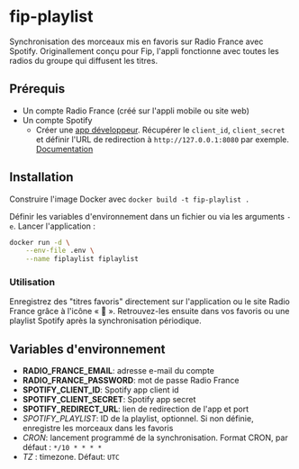# fip-playlist

Synchronisation des morceaux mis en favoris sur Radio France avec Spotify.
Originallement conçu pour Fip, l'appli fonctionne avec toutes les radios du groupe qui diffusent les titres.

## Prérequis

- Un compte Radio France (créé sur l'appli mobile ou site web)
- Un compte Spotify
  - Créer une [app développeur](https://developer.spotify.com/documentation/web-api/concepts/apps). Récupérer le `client_id`, `client_secret` et définir l'URL de redirection à `http://127.0.0.1:8080` par exemple. [Documentation](https://developer.spotify.com/documentation/web-api)

## Installation

Construire l'image Docker avec `docker build -t fip-playlist .`

Définir les variables d'environnement dans un fichier ou via les arguments `-e`. Lancer l'application :

```bash
docker run -d \
    --env-file .env \
    --name fiplaylist fiplaylist
```

### Utilisation

Enregistrez des "titres favoris" directement sur l'application ou le site Radio France grâce à l'icône « 🤍 ». Retrouvez-les ensuite dans vos favoris ou une playlist Spotify après la synchronisation périodique. 

## Variables d'environnement

- **RADIO_FRANCE_EMAIL**: adresse e-mail du compte
- **RADIO_FRANCE_PASSWORD**: mot de passe Radio France
- **SPOTIFY_CLIENT_ID**: Spotify app client id
- **SPOTIFY_CLIENT_SECRET**: Spotify app secret
- **SPOTIFY_REDIRECT_URL**: lien de redirection de l'app et port
- *SPOTIFY_PLAYLIST*: ID de la playlist, optionnel. Si non définie, enregistre les morceaux dans les favoris
- *CRON*: lancement programmé de la synchronisation. Format CRON, par défaut : `*/10 * * * *`
- *TZ* : timezone. Défaut: `UTC`
